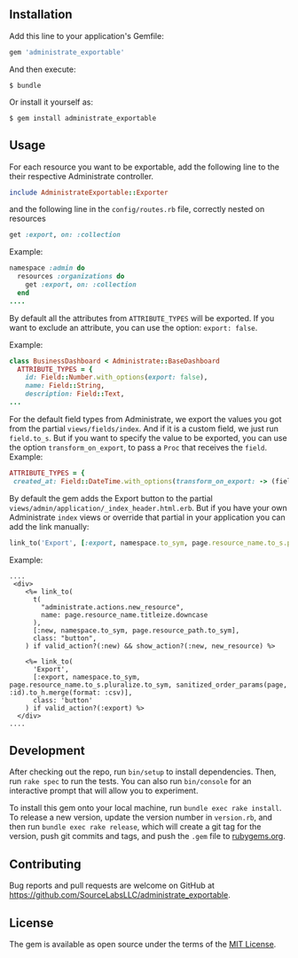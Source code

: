 ## Installation

Add this line to your application's Gemfile:

```ruby
gem 'administrate_exportable'
```

And then execute:

    $ bundle

Or install it yourself as:

    $ gem install administrate_exportable

## Usage

For each resource you want to be exportable, add the following line to the their respective Administrate controller.
```ruby
include AdministrateExportable::Exporter
```
and the following line in the `config/routes.rb` file, correctly nested on resources
```ruby
get :export, on: :collection
```

Example:
```ruby
namespace :admin do
  resources :organizations do
    get :export, on: :collection
  end
....
```

By default all the attributes from `ATTRIBUTE_TYPES` will be exported. If you want to exclude an attribute, you can use the option: `export: false`.

Example:
```ruby
class BusinessDashboard < Administrate::BaseDashboard
  ATTRIBUTE_TYPES = {
    id: Field::Number.with_options(export: false),
    name: Field::String,
    description: Field::Text,
...
```

For the default field types from Administrate, we export the values you got from the partial `views/fields/index`. And if it is a custom field, we just run `field.to_s`.
But if you want to specify the value to be exported, you can use the option `transform_on_export`, to pass a `Proc` that receives the `field`.
Example:
```ruby
ATTRIBUTE_TYPES = {
 created_at: Field::DateTime.with_options(transform_on_export: -> (field) { field.data.strftime("%F") })
```

By default the gem adds the Export button to the partial `views/admin/application/_index_header.html.erb`. But if you have your own Administrate `index` views or override that partial in your application you can add the link manually:
```ruby
link_to('Export', [:export, namespace.to_sym, page.resource_name.to_s.pluralize.to_sym, sanitized_order_params(page, :id).to_h.merge(format: :csv)], class: 'button') if valid_action?(:export)
```

Example:

```rails
....
 <div>
    <%= link_to(
      t(
        "administrate.actions.new_resource",
        name: page.resource_name.titleize.downcase
      ),
      [:new, namespace.to_sym, page.resource_path.to_sym],
      class: "button",
    ) if valid_action?(:new) && show_action?(:new, new_resource) %>

    <%= link_to(
      'Export',
      [:export, namespace.to_sym, page.resource_name.to_s.pluralize.to_sym, sanitized_order_params(page, :id).to_h.merge(format: :csv)],
      class: 'button'
    ) if valid_action?(:export) %>
  </div>
....
```

## Development

After checking out the repo, run `bin/setup` to install dependencies. Then, run `rake spec` to run the tests. You can also run `bin/console` for an interactive prompt that will allow you to experiment.

To install this gem onto your local machine, run `bundle exec rake install`. To release a new version, update the version number in `version.rb`, and then run `bundle exec rake release`, which will create a git tag for the version, push git commits and tags, and push the `.gem` file to [rubygems.org](https://rubygems.org).

## Contributing

Bug reports and pull requests are welcome on GitHub at https://github.com/SourceLabsLLC/administrate_exportable.

## License

The gem is available as open source under the terms of the [MIT License](https://opensource.org/licenses/MIT).
